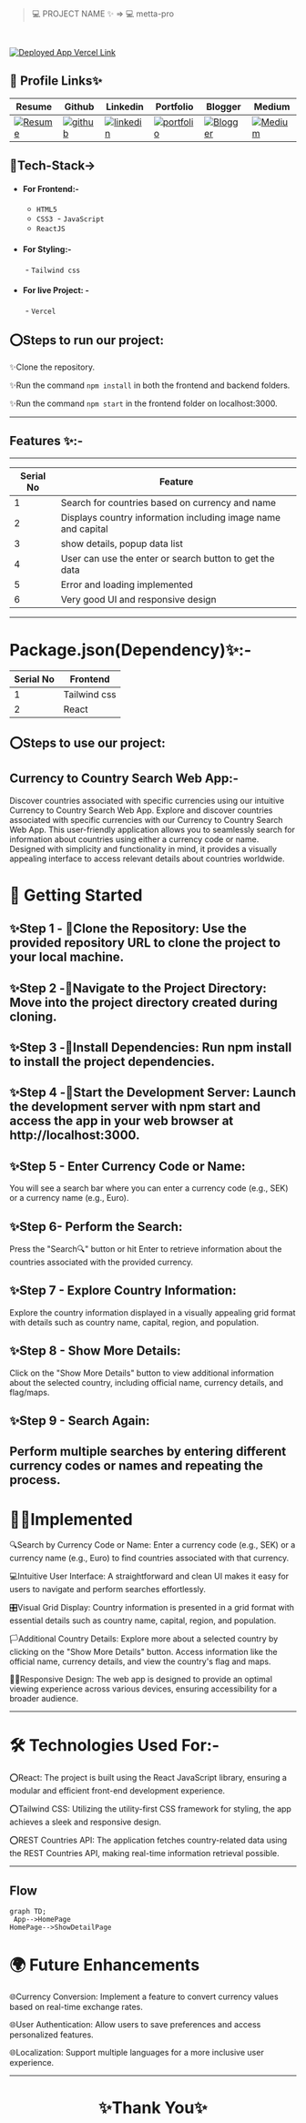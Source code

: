 
> 💻 PROJECT NAME ✨ => 💻  metta-pro
> 
<br>

[![Deployed App Vercel Link](https://img.shields.io/badge/Deployed_App_Vercel_Link-000?style=for-the-badge&logo=ko-fi&logoColor=white)](https://metta-pro.vercel.app/)



## 🔗 Profile Links✨




| Resume | Github                                                                                                                                   | Linkedin                                                                                                                                                            | Portfolio                                                                                                                                    | Blogger                                                                                                                                                           | Medium                                                                                                                                    |
| ------------- | ---------------------------------------------------------------------------------------------------------------------------------------- | ------------------------------------------------------------------------------------------------------------------------------------------------------------------- | -------------------------------------------------------------------------------------------------------------------------------------------- | -------------------------------------------------------------------------------------------------------------------------------------------- | -------------------------------------------------------------------------------------------------------------------------------------------- |
| [![Resume](https://img.shields.io/badge/my_Resume-E75480?style=for-the-badge&logo=ko-fi&logoColor=white)](https://drive.google.com/file/d/1YE62u2ChjmlR-EKeqZ75UvFMg_KcY86T/view?usp=sharing) | [![github](https://img.shields.io/badge/github-1DA1F2?style=for-the-badge&logo=github&logoColor=white)](https://github.com/shikhu51197/)| [![linkedin](https://img.shields.io/badge/linkedin-0A66C2?style=for-the-badge&logo=linkedin&logoColor=white)](https://www.linkedin.com/in/shikha-gupta-12a2b5199) |[![portfolio](https://img.shields.io/badge/my_portfolio-18A303?style=for-the-badge&logo=ionic&logoColor=white)](https://shikhu51197.github.io/) |[![Blogger](https://img.shields.io/badge/Blogger-FE5A1D?style=for-the-badge&logo=Blogger&logoColor=white)](https://wwwartificial-intelligence.blogspot.com/) |[![Medium](https://img.shields.io/badge/Medium-000?style=for-the-badge&logo=Medium&logoColor=white)](https://medium.com/@sg780060) |  


## 💫Tech-Stack->

- #### For Frontend:-
   - `HTML5`
  - `CSS3`
  - `JavaScript `
  - `ReactJS`
 
- #### For Styling:-  
   - `Tailwind css `
  
- #### For live Project: -
   - `Vercel`
   

## ⭕Steps to run our project:

✨Clone the repository.

✨Run the command `npm install` in both the frontend and backend folders.

✨Run the command `npm start` in the frontend folder on localhost:3000.

---
## Features ✨:-
---
 | Serial No            | Feature                                                              |
| ----------------- | ------------------------
| 1 | Search for countries based on currency and name|
| 2 |Displays country information including image name and capital |
| 3 | show details, popup data list  |
| 4 | User can use the enter or search button to get the data|
| 5 | Error and loading implemented  |
| 6 | Very good UI and responsive design 


---
# Package.json(Dependency)✨:-

 | Serial No  | Frontend |
| -----------------|-----|
| 1 | Tailwind css |
| 2 |  React  |




⭕Steps to use our project:
---
## Currency to Country Search Web App:-
Discover countries associated with specific currencies using our intuitive Currency to Country Search Web App.
Explore and discover countries associated with specific currencies with our Currency to Country Search Web App. This user-friendly application allows you to seamlessly search for information about countries using either a currency code or name. Designed with simplicity and functionality in mind, it provides a visually appealing interface to access relevant details about countries worldwide.

# 🚀 Getting Started

## ✨Step 1 - 💫Clone the Repository: Use the provided repository URL to clone the project to your local machine.

## ✨Step 2 -💫Navigate to the Project Directory: Move into the project directory created during cloning.

## ✨Step 3 -💫Install Dependencies: Run npm install to install the project dependencies.

## ✨Step 4 -💫Start the Development Server: Launch the development server with npm start and access the app in your web browser at http://localhost:3000.

## ✨Step 5 - Enter Currency Code or Name:
You will see a search bar where you can enter a currency code (e.g., SEK) or a currency name (e.g., Euro).

## ✨Step 6- Perform the Search:
Press the "Search🔍" button or hit Enter to retrieve information about the countries associated with the provided currency.

## ✨Step 7 - Explore Country Information:
Explore the country information displayed in a visually appealing grid format with details such as country name, capital, region, and population.

## ✨Step 8 - Show More Details:
Click on the "Show More Details" button to view additional information about the selected country, including official name, currency details, and flag/maps.

## ✨Step 9 - Search Again:
Perform multiple searches by entering different currency codes or names and repeating the process.
---
# 🧑‍💻Implemented 
🔍Search by Currency Code or Name: Enter a currency code (e.g., SEK) or a currency name (e.g., Euro) to find countries associated with that currency.

💻Intuitive User Interface: A straightforward and clean UI makes it easy for users to navigate and perform searches effortlessly.

🎛️Visual Grid Display: Country information is presented in a grid format with essential details such as country name, capital, region, and population.

🏳️Additional Country Details: Explore more about a selected country by clicking on the "Show More Details" button. Access information like the official name, currency details, and view the country's flag and maps.

🧑‍🏫Responsive Design: The web app is designed to provide an optimal viewing experience across various devices, ensuring accessibility for a broader audience.

---

# 🛠️ Technologies Used For:- 
⭕React: The project is built using the React JavaScript library, ensuring a modular and efficient front-end development experience.

⭕Tailwind CSS: Utilizing the utility-first CSS framework for styling, the app achieves a sleek and responsive design.

⭕REST Countries API: The application fetches country-related data using the REST Countries API, making real-time information retrieval possible.

---

## Flow

```mermaid
graph TD;
 App-->HomePage
HomePage-->ShowDetailPage

```
# 🌍 Future Enhancements

🌐Currency Conversion: Implement a feature to convert currency values based on real-time exchange rates.

🌐User Authentication: Allow users to save preferences and access personalized features.

🌐Localization: Support multiple languages for a more inclusive user experience.

---



<h1 align="center">✨Thank You✨</h1>













